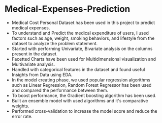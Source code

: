 # Medical-Expenses-Prediction
* Medical Cost Personal Dataset has been used in this project to predict medical expenses.
* To understand and Predict the medical expenditure of users, I used factors such as age, weight, smoking behaviors, and lifestyle from the dataset to analyze the problem statement.
* Started with performing Univariate, Bivariate analysis on the columns present in the dataset.
* Facetted Charts have been used for Multidimensional visualization and Multivariate analysis.
* Handled with categorical features in the dataset and found useful Insights from Data using EDA.
* In the model creating phase, we used popular regression algorithms such as Linear Regression, Random Forest Regressor has been used and compared the performance between them.
* To boost performance, the Gradient boosting algorithm has been used.
* Built an ensemble model with used algorithms and it's comparative weights.
* Performed cross-validation to increase the model score and reduce the error rate.
